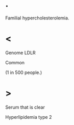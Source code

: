 # .

Familial hypercholesterolemia.

# <

Genome LDLR

Common

(1 in 500 people.)

# >

Serum that is clear

Hyperlipidemia type 2
